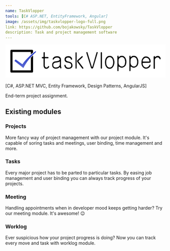 ```yaml
---
name: TaskVlopper
tools: [C# ASP.NET, EntityFramework, Angular]
image: /assets/img/taskvlopper-logo-full.png
link: https://github.com/bojakowsky/TaskVlopper
description: Task and project management software
---
```


![TaskVlopper](/assets/img/taskvlopper-logo-full.png)

[C#, ASP.NET MVC, Entity Framework, Design Patterns, AngularJS]

End-term project assignment.

## Existing modules

### Projects

More fancy way of project management with our project module. It's capable of soring tasks and meetings, user binding, time management and more.

### Tasks

Every major project has to be parted to particular tasks. By easing job management and user binding you can always track progress of your projects.

### Meeting

Handling appointments when in developer mood keeps getting harder? Try our meeting module. It's awesome! :wink:

### Worklog

Ever suspicious how your project progress is doing? Now you can track every move and task with worklog module.